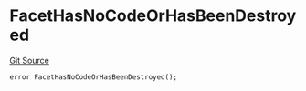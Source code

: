# FacetHasNoCodeOrHasBeenDestroyed
[Git Source](https://github.com/thrackle-io/rules-engine/blob/0775549ba2fe667ec66be14a19fcc8b784774a43/src/protocol/economic/ruleProcessor/RuleProcessorDiamond.sol)


```solidity
error FacetHasNoCodeOrHasBeenDestroyed();
```

